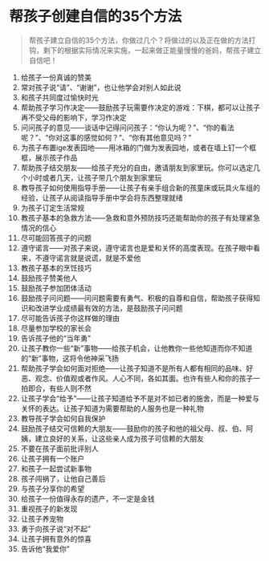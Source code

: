 # 帮孩子创建自信的35个方法

> 帮孩子建立自信的35个方法，你做过几个？将做过的以及正在做的方法打钩，剩下的根据实际情况来实施，一起来做正能量慢慢的爸妈，帮孩子建立自信吧！

1. 给孩子一份真诚的赞美
2. 常对孩子说“请”、“谢谢”，也让他学会对别人如此说
3. 和孩子共同度过愉快时光
4. 帮助孩子学习作决定——鼓励孩子玩需要作决定的游戏：下棋，都可以让孩子再不受父母的影响下，学习作决定
5. 问问孩子的意见——谈话中记得问问孩子：“你认为呢？”、“你的看法呢？”、“你对这事的感觉如何？”、“你有其他意见吗？”
6. 为孩子布置ige发表园地——用冰箱的门做为发表园地，或者在墙上钉一个框框，展示孩子作品
7. 帮助孩子结交朋友——给孩子充分的自由，邀请朋友到家里玩。你可以选定几个小时或者几天，让孩子带几个朋友到家里玩
8. 教导孩子如何使用指导手册——让孩子有亲手组合新的孩童床或玩具火车组的经验，让孩子从阅读指导手册中学会将东西整理就绪
9. 为孩子订定生活常规
10. 教孩子基本的急救方法——急救和意外预防技巧还能帮助你的孩子有处理紧急情况的信心
11. 尽可能回答孩子的问题
12. 遵守诺言——对孩子来说，遵守诺言也是爱和关怀的高度表现。在孩子眼中看来，不遵守诺言就是说谎，就是不爱他
13. 教孩子基本的烹饪技巧
14. 鼓励孩子赞美他人
15. 鼓励孩子参加团体活动
16. 鼓励孩子问问题——问问题需要有勇气、积极的自尊和自信，帮助孩子获得知识和改进学业成绩最有效的方法，是鼓励孩子问问题
17. 尽可能告诉孩子你这样做的理由
18. 尽量参加学校的家长会
19. 告诉孩子他的“当年勇”
20. 让孩子教你一些“新”事物——给孩子机会，让他教你一些他知道而你不知道的“新”事物，这将令他神采飞扬
21. 帮助孩子学会如何面对拒绝——让孩子知道不是所有人都有相同的品味、好恶、观念、价值观或者作风。人心不同，各如其面。也许有些人和你的孩子一拍即合，有些人则不然
22. 让孩子学会“给予”——让孩子知道给予不是对不如已者的施舍，而是一种爱与关怀的表达。让孩子知道为需要帮助的人服务也是一种礼物
23. 教导孩子学会如何自我保护
24. 鼓励孩子结交可信赖的大朋友——鼓励你的孩子和他的祖父母、叔、伯、阿姨，建立良好的关系，让这些亲人成为孩子可信赖的大朋友
25. 不要在孩子面前批评别人
26. 让孩子拥有一个账户
27. 和孩子一起尝试新事物
28. 孩子闯祸了，让他自己善后
29. 与孩子分享你的希望
30. 给孩子一份值得永存的遗产，不一定是金钱
31. 重视孩子的新发现
32. 让孩子养宠物
33. 勇于向孩子说“对不起”
34. 让孩子拥有意外的惊喜
35. 告诉他“我爱你”
